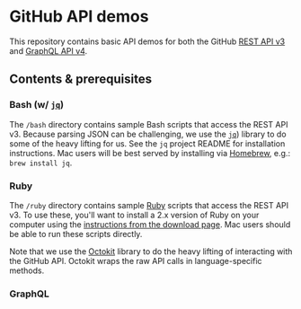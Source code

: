 # GitHub API demos

This repository contains basic API demos for both the GitHub [REST API v3](https://developer.github.com/v3/) and [GraphQL API v4](https://developer.github.com/v4/).

## Contents & prerequisites

### Bash (w/ [`jq`](https://github.com/stedolan/jq))

The `/bash` directory contains sample Bash scripts that access the REST API v3. Because parsing JSON can be challenging, we use the [`jq`](https://github.com/stedolan/jq)) library to do some of the heavy lifting for us. See the `jq` project README for installation instructions. Mac users will be best served by installing via [Homebrew](https://brew.sh/), e.g.: `brew install jq`.

### Ruby

The `/ruby` directory contains sample [Ruby](https://www.ruby-lang.org/en/) scripts that access the REST API v3. To use these, you'll want to install a 2.x version of Ruby on your computer using the [instructions from the download page](https://www.ruby-lang.org/en/downloads/). Mac users should be able to run these scripts directly.

Note that we use the [Octokit](http://octokit.github.io) library to do the heavy lifting of interacting with the GitHub API. Octokit wraps the raw API calls in language-specific methods.

### GraphQL
